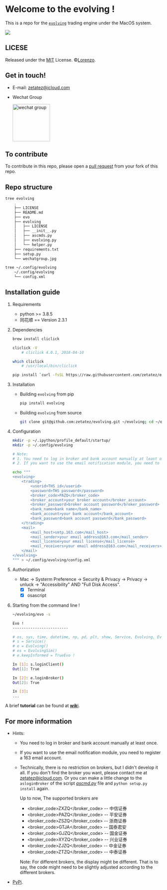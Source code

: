 # Welcome to the evolving !
This is a repo for the [`evolving`](https://github.com/zetatez/evolving) trading engine under the MacOS system.

<img src="http://latex.codecogs.com/gif.latex?S_T=S_0\int_Te^{r(t)}du"/>

## LICESE
Released under the [MIT](./LICENSE) License. ©[Lorenzo](https://github.com/zetatez).

## Get in touch!

- E-mail: zetatez@icloud.com

- Wechat Group

    <img src="https://raw.githubusercontent.com/zetatez/evolving/main/wechatgroup.jpg" alt="wechat group" width="120" align="top" />

## To contribute
To contribute in this repo, please open a [pull request](https://help.github.com/articles/using-pull-requests/#fork--pull) from your fork of this repo.

## Repo structure
```bash
tree evolving
    .
    ├── LICENSE
    ├── README.md
    ├── evo
    ├── evolving
    │   ├── LICENSE
    │   ├── __init__.py
    │   ├── ascmds.py
    │   ├── evolving.py
    │   └── helper.py
    ├── requirements.txt
    ├── setup.py
    └── wechatgroup.jpg

tree ~/.config/evolving
    ~/.config/evolving
    └── config.xml
```

## Installation guide
1. Requirements
    - python >= 3.8.5
    - 同花顺 == Version 2.3.1

2. Dependencies
    ```bash
    brew install cliclick

    cliclick -V
        # cliclick 4.0.1, 2018-04-10

    which cliclick
        # /usr/local/bin/cliclick

    pip install `curl -fsSL https://raw.githubusercontent.com/zetatez/evolving/main/requirements.txt`
    ```

3. Installation
   - Building `evolving` from pip
       ```bash
       pip install evolving
       ```

   - Building `evolving` from source
       ```bash
       git clone git@github.com:zetatez/evolving.git ~/evolving; cd ~/evolving; python setup.py install
       ```

4. Configuration
    ```bash
    mkdir -p ~/.ipython/profile_default/startup/
    mkdir -p ~/.config/evolving

    # Note:
    # 1. You need to log in broker and bank account manually at least once.
    # 2. If you want to use the email notification module, you need to register a 163 email account.

    echo """
    <evolving>
        <trading>
            <userid>THS id</userid>
            <password>THS password</password>
            <broker_code>PAZQ</broker_code>
            <broker_account>your broker account</broker_account>
            <broker_password>broker account password</broker_password>
            <bank_name>bank name</bank_name>
            <bank_account>your bank account</bank_account>
            <bank_password>bank account password</bank_password>
        </trading>
        <mail>
            <mail_host>smtp.163.com</mail_host>
            <mail_sender>your email address@163.com</mail_sender>
            <mail_license>your email license</mail_license>
            <mail_receivers>your email address@163.com</mail_receivers>
        </mail>
    </evolving>
    """ > ~/.config/evolving/config.xml
    ```

 5. Authorization
    - Mac -> Systerm Preference -> Security & Privacy -> Privacy -> unluck -> "Accessibility" AND "Full Disk Access".
        - [x] Terminal
        - [x] osascript

6. Starting from the command line !
    ```bash
    ~/evolving/evo -s

	Evo !
	-------------------------

	# os, sys, time, datetime, np, pd, plt, show, Service, Evolving, EvolvingSim, Msg, Mail, Logging were imported
	# s = Service()
	# e = Evolving()
	# es = EvolvingSim()
	# e.keepInformed = TrueEvo !

    In [1]: s.loginClient()
    Out[1]: True

    In [2]: e.loginBroker()
    Out[2]: True

    In [3]: 
    ...
	```
A brief **tutorial** can be found at [***wik***i](https://github.com/zetatez/evolving/wiki).

## For more information

- Hints:
    - You need to log in broker and bank account manually at least once.
    - If you want to use the email notification module, you need to register a 163 email account.
    - Technically, there is no restriction on brokers, but I didn't develop it all. If you don't find the broker you want, please contact me at zetatez@icloud.com.
        Or you can make a little change to the `asloginBroker` of the script [*ascmd.py*](https://github.com/zetatez/evolving/blob/main/evolving/ascmds.py) file and `python setup.py install` again.

        Up to now, The supported brokers are
        - <broker_code>ZXZQ</broker_code>       -- 中信证券
        - <broker_code>PAZQ</broker_code>       -- 平安证券
        - <broker_code>ZSZQ</broker_code>       -- 浙商证券
        - <broker_code>GTJA</broker_code>       -- 国泰君安
        - <broker_code>GJZQ</broker_code>       -- 国金证券
        - <broker_code>XYZQ</broker_code>       -- 兴业证券
        - <broker_code>ZJZQ</broker_code>       -- 中金证券
        - <broker_code>ZTZQ</broker_code>       -- 中泰证券

        Note: For different brokers, the display might be different. That is to say, the code might need to be slightly adjusted according to the different brokers.

- [PyPi](https://pypi.org/project/evolving/).

